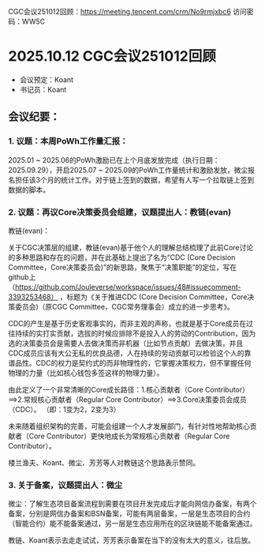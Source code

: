 CGC会议251012回顾：https://meeting.tencent.com/crm/No9rmjxbc6
访问密码：WW5C
# 2025.10.12 CGC会议251012回顾

- 会议预定：Koant
- 书记员：Koant


## 会议纪要：

### 1. 议题：本周PoWh工作量汇报：
2025.01 ~ 2025.06的PoWh激励已在上个月底发放完成（执行日期：2025.09.29），开启2025.07 ~ 2025.09的PoWh工作量统计和激励发放，微尘报名担任该3个月的统计工作。对于链上签到的数据，希望有人写一个拉取链上签到数据的脚本。

### 2. 议题：再议Core决策委员会组建，议题提出人：教链(evan)

教链(evan)：

关于CGC决策层的组建，教链(evan)基于他个人的理解总结梳理了此前Core讨论的多种思路和存在的问题，并在此基础上提出了名为“CDC (Core Decision Committee，Core决策委员会)”的新思路，聚焦于“决策职能”的定位，写在github上（https://github.com/Jouleverse/workspace/issues/48#issuecomment-3393253468） ，标题为《关于推进CDC (Core Decision Committee，Core决策委员会)（原CGC Committee，CGC常务理事会）成立的进一步思考》。

CDC的产生是基于历史客观事实的，而非主观的声称，也就是基于Core成员在过往持续的实打实贡献，选拔的时候应排除不是投入人的劳动的Contribution，因为选的决策委员会是需要人去做决策而非机器（比如节点贡献）去做决策，并且CDC成员应该有大公无私的优良品德，人在持续的劳动贡献可以检验这个人的靠谱品性。CDC的权力是契约式的而非物理性的，它掌握决策权力，但不掌握任何物理的力量（比如核心钱包多签这样的物理力量）。

由此定义了一个非常清晰的Core成长路径：1.核心贡献者（Core Contributor）==>2.常规核心贡献者（Regular Core Contributor）==>3.Core决策委员会成员（CDC）。
（即：1变为2，2变为3）

未来随着组织架构的完善，可能会组建一个人才发展部门，有针对性地帮助核心贡献者（Core Contributor）更快地成长为常规核心贡献者（Regular Core Contributor）。

楼兰渔夫、Koant、微尘、芳芳等人对教链这个思路表示赞同。

### 3. 关于备案，议题提出人：微尘
微尘：了解生态项目备案流程到需要在项目开发完成后才能向网信办备案，有两个备案，分别是网信办备案和BSN备案，可能有两层备案，一层是生态项目的合约（智能合约）能不能备案通过，另一层是生态应用所在的区块链能不能备案通过。

教链、Koant表示去走走试试，芳芳表示备案在当下的没有太大的意义，往后放。
